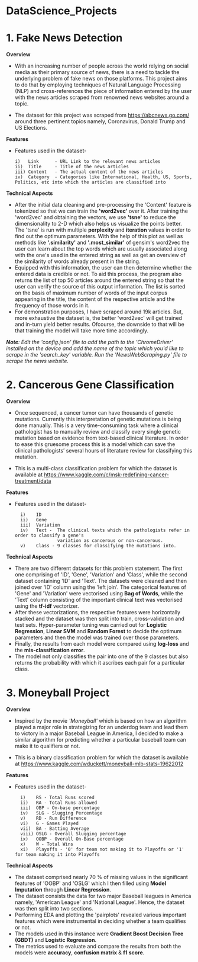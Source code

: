 # DataScience_Projects

# 1. **Fake News Detection**

  **Overview**
  
  * With an increasing number of people across the world relying on social media as their primary source of news, there is a need to tackle the underlying problem of fake news on those platforms. This project aims to do that by employing techniques of Natural Language Processing (NLP) and cross-references the piece of information entered by the user with the news articles scraped from renowned news websites around a topic. 
  
  * The dataset for this project was scraped from https://abcnews.go.com/ around three pertinent topics namely, Coronavirus, Donald Trump and US Elections. 
  
  **Features**
  
  * Features used in the dataset-
  
        i)   Link      - URL Link to the relevant news articles
        ii)  Title     - Title of the news articles
        iii) Content   - The actual content of the news articles
        iv)  Category  - Categories like International, Health, US, Sports, Politics, etc into which the articles are classified into
        
  **Technical Aspects**
  
  * After the initial data cleaning and pre-processing the 'Content' feature is tokenized so that we can train the **'word2vec'** over it. After training the 'word2vec' and obtaining the vectors, we use **'tsne'** to reduce the dimensionality to 2-D which also helps us visualize the points better. The 'tsne' is run with multiple **perplexity** and **iteration** values in order to find out the optimum parameters. With the help of this plot as well as methods like **'.similarity'** and **'.most_similar'** of gensim's word2vec the user can learn about the top words which are usually associated along with the one's used in the entered string as well as get an overview of  the similarity of words already present in the string. 
  * Equipped with this information, the user can then determine whether the entered data is credible or not. To aid this process, the program also returns the list of top 50 articles around the entered string so that the user can verify the source of this output information. The list is sorted on the basis of maximum number of words of the input corpus appearing in the title, the content of the respective article and the frequency of those words in it.
  * For demonstration purposes, I have scraped around 19k articles. But, more exhaustive the dataset is, the better 'word2vec' will get trained and in-turn yield better results. Ofcourse, the downside to that will be that training the model will take more time accordingly.
  
***Note**: Edit the 'config.json' file to add the path to the 'ChromeDriver' installed on the device and add the name of the topic which you'd like to scrape in the   'search_key' variable. Run the 'NewsWebScraping.py' file to scrape the news website.* 

# 2. **Cancerous Gene Classification**

   **Overview**
   
   * Once sequenced, a cancer tumor can have thousands of genetic mutations. Currently this interpretation of genetic mutations is being done manually. This is a very time-consuming task where a clinical pathologist has to manually review and classify every single genetic mutation based on evidence from text-based clinical literature. In order to ease this gruesome process this is a model which can save the clinical pathologists’ several hours of literature review for classifying this mutation.

   * This is a multi-class classification problem for which the dataset is available at https://www.kaggle.com/c/msk-redefining-cancer-treatment/data
   
  **Features**
  
  * Features used in the dataset-
  
          i)    ID
          ii)   Gene
          iii)  Variation
          iv)   Text -  The clinical texts which the pathologists refer in order to classify a gene's 
                        variation as cancerous or non-cancerous. 
          v)    Class - 9 classes for classifying the mutations into.  
      
      
  **Technical Aspects**
  
  * There are two different datasets for this problem statement. The first one comprising of 'ID', 'Gene', 'Variation' and 'Class', while the second dataset containing 'ID' and 'Text'. The datasets were cleaned and then joined over 'ID' column using the 'left join'. The categorical features of 'Gene' and 'Variation' were vectorised using **Bag of Words**, while the 'Text' column consisting of the important clinical text was vectorised using the **tf-idf** vectorizer.
  * After these vectorizations, the respective features were horizontally stacked and the dataset was then split into train, cross-validation and test sets. Hyper-parameter tuning was carried out for **Logistic Regression**, **Linear SVM** and **Random Forest** to decide the optimum parameters and then the model was trained over those parameters.
  * Finally, the results from each model were compared using **log-loss** and the **mis-classification error**.
  * The model not only classifies the pair into one of the 9 classes but also returns the probability with which it ascribes each pair for a particular class.

  
# 3. **Moneyball Project**

   **Overview**
        
   * Inspired by the movie *'Moneyball'* which is based on how an algorithm played a major role in strategizing for an underdog team and lead them to victory in a major      Baseball League in America, I decided to make a similar algorithm for predicting whether a particular baseball team can make it to qualifiers or not.
  
   * This is a binary classification problem for which the dataset is available at https://www.kaggle.com/wduckett/moneyball-mlb-stats-19622012
  
  **Features**
  
  * Features used in the dataset-
  
          i)    RS - Total Runs scored 
          ii)   RA - Total Runs allowed
          iii)  OBP - On-base percentage
          iv)   SLG - Slugging Percentage
          v)    RD - Run Difference
          vi)   G - Games Played
          vii)  BA - Batting Average
          viii) OSLG - Overall Slugging percentage 
          ix)   OOBP - Overall On-Base percentage
          x)    W - Total Wins
          xi)   Playoffs - '0' for team not making it to Playoffs or '1' for team making it into Playoffs
      
  **Technical Aspects**
  
  * The dataset comprised nearly 70 % of missing values in the significant features of 'OOBP' and 'OSLG' which I then filled using **Model Imputation** through **Linear Regression**.
  * The dataset consists the data for two major Baseball leagues in America namely, 'American League' and 'National League'. Hence, the dataset was then split into two sections.
  * Performing EDA and plotting the 'pairplots' revealed various important features which were instrumental in deciding whether a team qualifies or not.  
  * The models used in this instance were **Gradient Boost Decision Tree (GBDT)** and **Logistic Regression**.
  * The metrics used to evaluate and compare the results from both the models were **accuracy**, **confusion matrix** & **f1 score**. 
